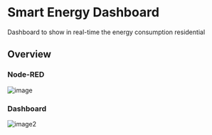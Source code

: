 # Smart Energy Dashboard
Dashboard to show in real-time the energy consumption residential

## Overview

### Node-RED
![image](https://user-images.githubusercontent.com/23506996/137324049-d3656948-c311-46b1-a05f-80ccf98ab29b.png)

### Dashboard
![image2](https://user-images.githubusercontent.com/23506996/137323917-cc8dbd34-3f1f-4d19-bc71-978b059a5ab2.jpeg)
